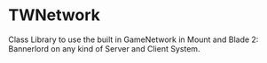 # TWNetwork
Class Library to use the built in GameNetwork in Mount and Blade 2: Bannerlord on any kind of Server and Client System.
